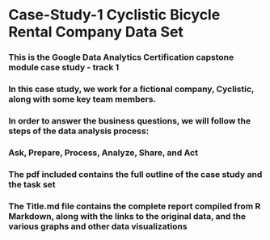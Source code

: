 # Case-Study-1 Cyclistic Bicycle Rental Company Data Set

### This is the Google Data Analytics Certification capstone module case study - track 1
### In this case study, we work for a fictional company, Cyclistic, along with some key team members. 
### In order to answer the business questions, we will follow the steps of the data analysis process: 
### Ask, Prepare, Process, Analyze, Share, and Act

### The pdf included contains the full outline of the case study and the task set

### The Title.md file contains the complete report compiled from R Markdown, along with the links to the original data, and the various graphs and other data visualizations

